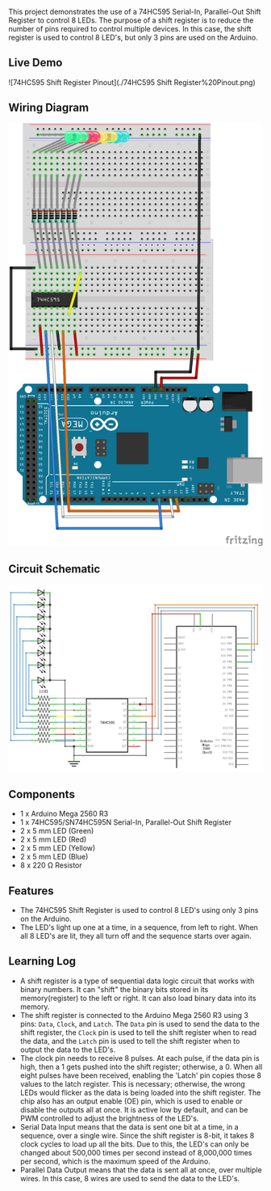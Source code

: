 This project demonstrates the use of a 74HC595 Serial-In, Parallel-Out Shift Register to control 8 LEDs. The purpose of a shift register is to reduce the number of pins required to control multiple devices. In this case, the shift register is used to control 8 LED's, but only 3 pins are used on the Arduino.

## Live Demo

![74HC595 Shift Register Pinout](./74HC595 Shift Register%20Pinout.png)

## Wiring Diagram

![Wiring Diagram](./74HC595%20Shift%20Register%20Wiring%20Diagram.png)

## Circuit Schematic

![Circuit Schematic](./74HC595%20Shift%20Register%20Circuit%20Schematic.png)

## Components

- 1 x Arduino Mega 2560 R3
- 1 x 74HC595/SN74HC595N Serial-In, Parallel-Out Shift Register
- 2 x 5 mm LED (Green)
- 2 x 5 mm LED (Red)
- 2 x 5 mm LED (Yellow)
- 2 x 5 mm LED (Blue)
- 8 x 220 Ω Resistor

## Features

- The 74HC595 Shift Register is used to control 8 LED's using only 3 pins on the Arduino. 
- The LED's light up one at a time, in a sequence, from left to right. When all 8 LED's are lit, they all turn off and the sequence starts over again.

## Learning Log

- A shift register is a type of sequential data logic circuit that works with binary numbers. It can "shift" the binary bits stored in its memory(register) to the left or right. It can also load binary data into its memory.
- The shift register is connected to the Arduino Mega 2560 R3 using 3 pins: `Data`, `Clock`, and `Latch`. The `Data` pin is used to send the data to the shift register, the `Clock` pin is used to tell the shift register when to read the data, and the `Latch` pin is used to tell the shift register when to output the data to the LED's.
- The clock pin needs to receive 8 pulses. At each pulse, if the data pin is high, then a 1 gets pushed into the shift register; otherwise, a 0. When all eight pulses have been received, enabling the 'Latch' pin copies those 8 values to the latch register. This is necessary; otherwise, the wrong LEDs would flicker as the data is being loaded into the shift register. The chip also has an output enable (OE) pin, which is used to enable or disable the outputs all at once. It is active low by default, and can be PWM controlled to adjust the brightness of the LED's.
- Serial Data Input means that the data is sent one bit at a time, in a sequence, over a single wire. Since the shift register is 8-bit, it takes 8 clock cycles to load up all the bits. Due to this, the LED's can only be changed about 500,000 times per second instead of 8,000,000 times per second, which is the maximum speed of the Arduino.
- Parallel Data Output means that the data is sent all at once, over multiple wires. In this case, 8 wires are used to send the data to the LED's.
